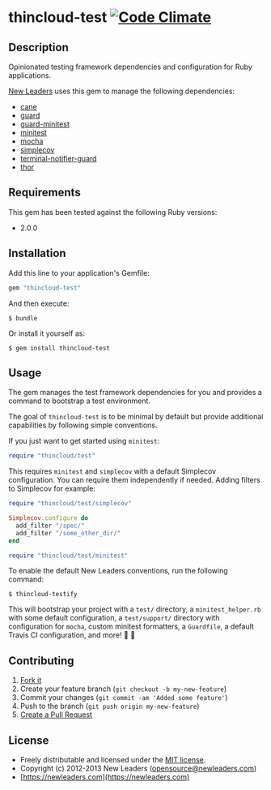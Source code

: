 # thincloud-test [![Code Climate](https://codeclimate.com/badge.png)](https://codeclimate.com/github/newleaders/thincloud-test)

## Description

Opinionated testing framework dependencies and configuration for Ruby applications.

[New Leaders](https://newleaders.com) uses this gem to manage the following dependencies:

* [cane](https://github.com/square/cane)
* [guard](https://github.com/guard/guard)
* [guard-minitest](https://github.com/guard/guard-minitest)
* [minitest](https://github.com/seattlerb/minitest)
* [mocha](https://github.com/visionmedia/mocha)
* [simplecov](https://github.com/colszowka/simplecov)
* [terminal-notifier-guard](https://github.com/Springest/terminal-notifier-guard)
* [thor](https://github.com/wycats/thor)


## Requirements

This gem has been tested against the following Ruby versions:

* 2.0.0


## Installation

Add this line to your application's Gemfile:

``` ruby
gem "thincloud-test"
```

And then execute:

```
$ bundle
```

Or install it yourself as:

```
$ gem install thincloud-test
```

## Usage

The gem manages the test framework dependencies for you and provides a command to bootstrap a test environment.

The goal of `thincloud-test` is to be minimal by default but provide additional capabilities by following simple conventions.

If you just want to get started using `minitest`:

```ruby
require "thincloud/test"
```

This requires `minitest` and `simplecov` with a default Simplecov configuration. You can require them independently if needed. Adding filters to Simplecov for example:

```ruby
require "thincloud/test/simplecov"

Simplecov.configure do
  add_filter "/spec/"
  add_filter "/some_other_dir/"
end

require "thincloud/test/minitest"
```

To enable the default New Leaders conventions, run the following command:

```
$ thincloud-testify
```

This will bootstrap your project with a `test/` directory, a `minitest_helper.rb` with some default configuration, a `test/support/` directory with configuration for `mocha`, custom minitest formatters, a `Guardfile`, a default Travis CI configuration, and more! :tada: :balloon:


## Contributing

1. [Fork it](https://github.com/newleaders/thincloud-test/fork_select)
2. Create your feature branch (`git checkout -b my-new-feature`)
3. Commit your changes (`git commit -am 'Added some feature'`)
4. Push to the branch (`git push origin my-new-feature`)
5. [Create a Pull Request](https://github.com/newleaders/thincloud-test/pull/new)


## License

* Freely distributable and licensed under the [MIT license](http://newleaders.mit-license.org/2012-2013/license.html).
* Copyright (c) 2012-2013 New Leaders ([opensource@newleaders.com](opensource@newleaders.com))
* [https://newleaders.com](https://newleaders.com)
